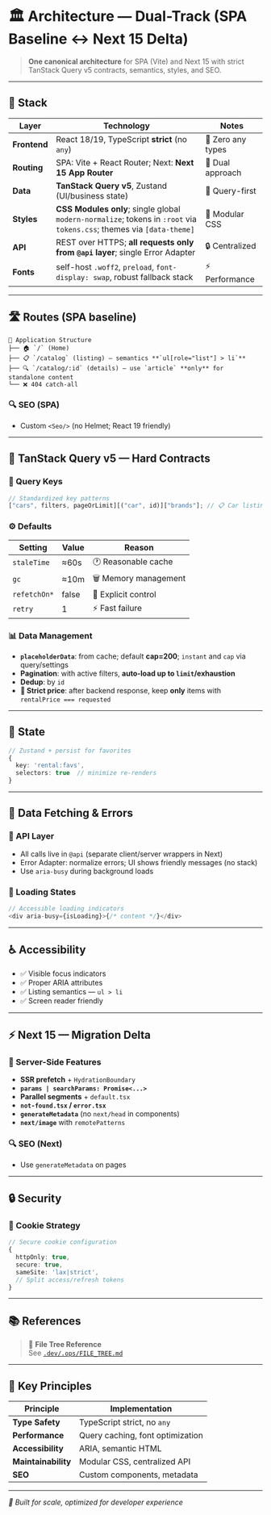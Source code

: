 # 🏛️ Architecture — Dual-Track (SPA Baseline ↔ Next 15 Delta)

> **One canonical architecture** for SPA (Vite) and Next 15 with strict TanStack Query v5 contracts, semantics, styles, and SEO.

---

## 🚀 Stack

| Layer        | Technology                                                                                                            | Notes             |
| ------------ | --------------------------------------------------------------------------------------------------------------------- | ----------------- |
| **Frontend** | React 18/19, TypeScript **strict** (no `any`)                                                                         | 🚫 Zero any types |
| **Routing**  | SPA: Vite + React Router; Next: **Next 15 App Router**                                                                | 🔄 Dual approach  |
| **Data**     | **TanStack Query v5**, Zustand (UI/business state)                                                                    | 🎯 Query-first    |
| **Styles**   | **CSS Modules only**; single global `modern-normalize`; tokens in `:root` via `tokens.css`; themes via `[data-theme]` | 🎨 Modular CSS    |
| **API**      | REST over HTTPS; **all requests only from `@api` layer**; single Error Adapter                                        | 🔒 Centralized    |
| **Fonts**    | self-host `.woff2`, `preload`, `font-display: swap`, robust fallback stack                                            | ⚡ Performance    |

---

## 🛣️ Routes (SPA baseline)

```
📁 Application Structure
├── 🏠 `/` (Home)
├── 📋 `/catalog` (listing) — semantics **`ul[role="list"] > li`**
├── 🔍 `/catalog/:id` (details) — use `article` **only** for standalone content
└── ❌ 404 catch-all
```

### 🔍 SEO (SPA)

- Custom `<Seo/>` (no Helmet; React 19 friendly)

---

## 🎯 TanStack Query v5 — Hard Contracts

### 🔑 Query Keys

```typescript
// Standardized key patterns
["cars", filters, pageOrLimit][("car", id)]["brands"]; // 📋 Car listings // 🚗 Single car (enabled: !!id) // 🏷️ Available brands
```

### ⚙️ Defaults

| Setting      | Value | Reason               |
| ------------ | ----- | -------------------- |
| `staleTime`  | ≈60s  | 🕐 Reasonable cache  |
| `gc`         | ≈10m  | 🗑️ Memory management |
| `refetchOn*` | false | 🚫 Explicit control  |
| `retry`      | 1     | ⚡ Fast failure      |

### 📊 Data Management

- **`placeholderData`**: from cache; default **cap=200**; `instant` and `cap` via query/settings
- **Pagination**: with active filters, **auto-load up to `limit`/exhaustion**
- **Dedup**: by `id`
- **🎯 Strict price**: after backend response, keep **only** items with `rentalPrice === requested`

---

## 🏪 State

```typescript
// Zustand + persist for favorites
{
  key: 'rental:favs',
  selectors: true  // minimize re-renders
}
```

---

## 📡 Data Fetching & Errors

### 🔧 API Layer

- All calls live in `@api` (separate client/server wrappers in Next)
- Error Adapter: normalize errors; UI shows friendly messages (no stack)
- Use `aria-busy` during background loads

### 🎨 Loading States

```typescript
// Accessible loading indicators
<div aria-busy={isLoading}>{/* content */}</div>
```

---

## ♿ Accessibility

- ✅ Visible focus indicators
- ✅ Proper ARIA attributes
- ✅ Listing semantics — `ul > li`
- ✅ Screen reader friendly

---

## ⚡ Next 15 — Migration Delta

### 🔄 Server-Side Features

- **SSR prefetch** + `HydrationBoundary`
- **`params | searchParams: Promise<...>`**
- **Parallel segments** + `default.tsx`
- **`not-found.tsx` / `error.tsx`**
- **`generateMetadata`** (no `next/head` in components)
- **`next/image`** with `remotePatterns`

### 🔍 SEO (Next)

- Use `generateMetadata` on pages

---

## 🔒 Security

### 🍪 Cookie Strategy

```typescript
// Secure cookie configuration
{
  httpOnly: true,
  secure: true,
  sameSite: 'lax|strict',
  // Split access/refresh tokens
}
```

---

## 📚 References

> 📁 **File Tree Reference**  
> See [`.dev/.ops/FILE_TREE.md`](.dev/.ops/FILE_TREE.md)

---

## 🎯 Key Principles

| Principle           | Implementation                   |
| ------------------- | -------------------------------- |
| **Type Safety**     | TypeScript strict, no `any`      |
| **Performance**     | Query caching, font optimization |
| **Accessibility**   | ARIA, semantic HTML              |
| **Maintainability** | Modular CSS, centralized API     |
| **SEO**             | Custom components, metadata      |

---

_🚀 Built for scale, optimized for developer experience_
